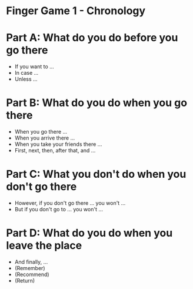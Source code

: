 # Finger Game 1 - Chronology
# Part A: What do you do before you go there 
- If you want to ...
- In case ...
- Unless ...

# Part B: What do you do when you go there
- When you go there ...
- When you arrive there ...
- When you take your friends there ...
- First, next, then, after that, and ...

# Part C: What you don't do when you don't go there
- However, if you don't go there ... you won't ...
- But if you don't go to ... you won't ...

# Part D: What do you do when you leave the place
- And finally, ...
- (Remember)
- (Recommend)
- (Return)
